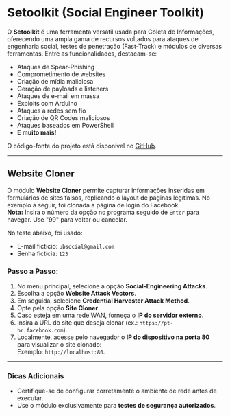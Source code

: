 # Setoolkit (Social Engineer Toolkit)

O **Setoolkit** é uma ferramenta versátil usada para Coleta de Informações, oferecendo uma ampla gama de recursos voltados para ataques de engenharia social, testes de penetração (Fast-Track) e módulos de diversas ferramentas. Entre as funcionalidades, destacam-se:
- Ataques de Spear-Phishing
- Comprometimento de websites
- Criação de mídia maliciosa
- Geração de payloads e listeners
- Ataques de e-mail em massa
- Exploits com Arduino
- Ataques a redes sem fio
- Criação de QR Codes maliciosos
- Ataques baseados em PowerShell  
- **E muito mais!**

O código-fonte do projeto está disponível no [GitHub](#).

---

## Website Cloner

O módulo **Website Cloner** permite capturar informações inseridas em formulários de sites falsos, replicando o layout de páginas legítimas. No exemplo a seguir, foi clonada a página de login do Facebook.  
**Nota:** Insira o número da opção no programa seguido de `Enter` para navegar. Use "99" para voltar ou cancelar.

No teste abaixo, foi usado:  
- E-mail fictício: `ubsocial@gmail.com`  
- Senha fictícia: `123`

### Passo a Passo:

1. No menu principal, selecione a opção **Social-Engineering Attacks**.
2. Escolha a opção **Website Attack Vectors**.
3. Em seguida, selecione **Credential Harvester Attack Method**.
4. Opte pela opção **Site Cloner**.
5. Caso esteja em uma rede WAN, forneça o **IP do servidor externo**.
6. Insira a URL do site que deseja clonar (ex.: `https://pt-br.facebook.com`).
7. Localmente, acesse pelo navegador o **IP do dispositivo na porta 80** para visualizar o site clonado:  
   Exemplo: `http://localhost:80`.

---

### Dicas Adicionais
- Certifique-se de configurar corretamente o ambiente de rede antes de executar.
- Use o módulo exclusivamente para **testes de segurança autorizados**.


